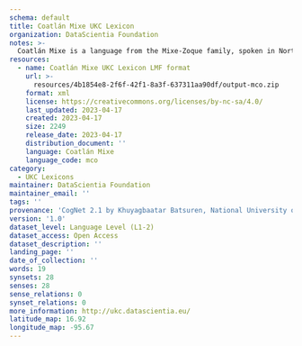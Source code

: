 ```yaml
---
schema: default
title: Coatlán Mixe UKC Lexicon
organization: DataScientia Foundation
notes: >-
  Coatlán Mixe is a language from the Mixe-Zoque family, spoken in North America. The UKC Lexicon of Coatlán Mixe is represented as a lexico-semantic network. It consists of words, word senses, synsets, as well as sense-level and synset-level relationships.
resources:
  - name: Coatlán Mixe UKC Lexicon LMF format
    url: >-
      resources/4b1854e8-2f6f-42f1-8a3f-637311aa90df/output-mco.zip
    format: xml
    license: https://creativecommons.org/licenses/by-nc-sa/4.0/
    last_updated: 2023-04-17
    created: 2023-04-17
    size: 2249
    release_date: 2023-04-17
    distribution_document: ''
    language: Coatlán Mixe
    language_code: mco
category:
  - UKC Lexicons
maintainer: DataScientia Foundation
maintainer_email: ''
tags: ''
provenance: 'CogNet 2.1 by Khuyagbaatar Batsuren, National University of Mongolia (http://cognet.ukc.disi.unitn.it); Native Languages of the Americas 2021.11. by Laura Redish and Orrin Lewis (http://www.native-languages.org); Princeton WordNet 2.1 by Princeton University (https://wordnet.princeton.edu)'
version: '1.0'
dataset_level: Language Level (L1-2)
dataset_access: Open Access
dataset_description: ''
landing_page: ''
date_of_collection: ''
words: 19
synsets: 28
senses: 28
sense_relations: 0
synset_relations: 0
more_information: http://ukc.datascientia.eu/
latitude_map: 16.92
longitude_map: -95.67
---
```

